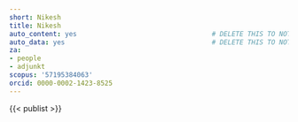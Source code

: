 ```yaml
---
short: Nikesh
title: Nikesh
auto_content: yes                                  # DELETE THIS TO NOT AUTO GENERATE CONTENT
auto_data: yes                                     # DELETE THIS TO NOT AUTO GENERATE METADATA
za:
- people
- adjunkt
scopus: '57195384063'
orcid: 0000-0002-1423-8525
---
```


{{< publist >}}
